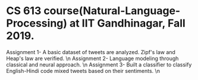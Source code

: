 # CS 613 course(Natural-Language-Processing) at IIT Gandhinagar, Fall 2019.

Assignment 1- A basic dataset of tweets are analyzed. Zipf's law and Heap's law are verified. \n
Assignment 2- Language modeling through classical and neural approach. \n
Assignment 3- Built a classifier to classify English-Hindi code mixed tweets based on their sentiments. \n
